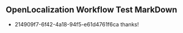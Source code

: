 ## OpenLocalization Workflow Test MarkDown
* 214909f7-6f42-4a18-94f5-e61d4761f6ca 
thanks!<!--HONumber=Mar16_HO4-->
